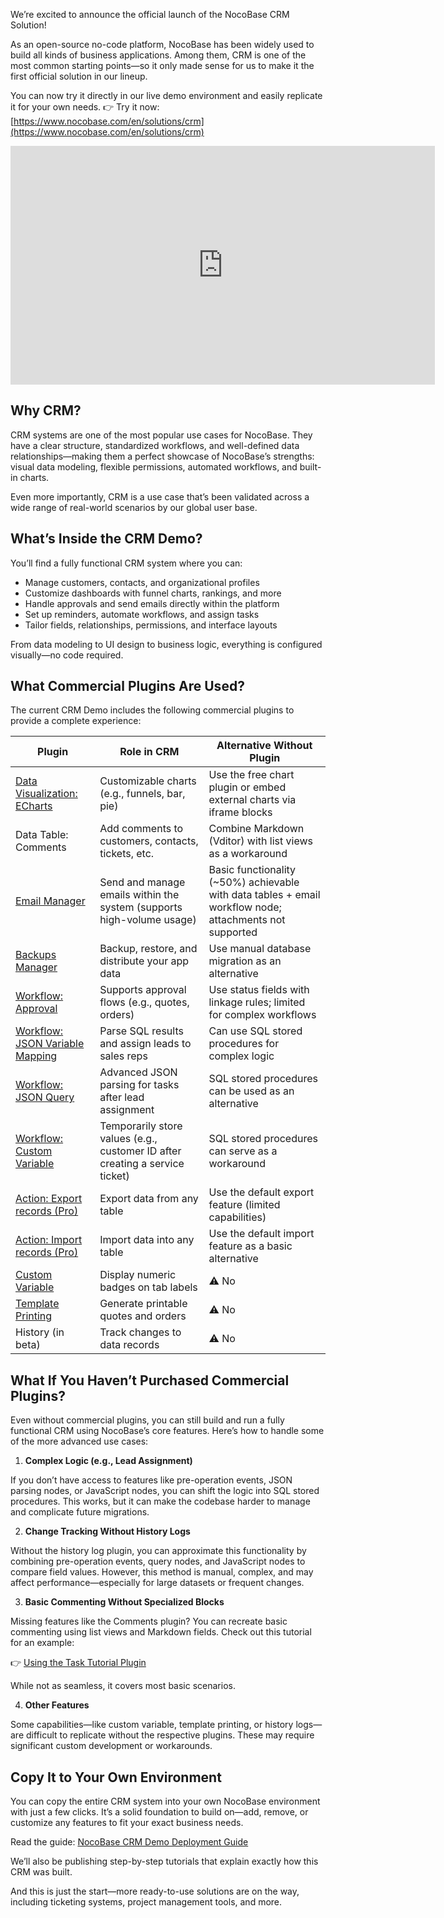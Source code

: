 We’re excited to announce the official launch of the NocoBase CRM Solution!

As an open-source no-code platform, NocoBase has been widely used to build all kinds of business applications. Among them, CRM is one of the most common starting points—so it only made sense for us to make it the first official solution in our lineup.

You can now try it directly in our live demo environment and easily replicate it for your own needs.  👉 Try it now: [https://www.nocobase.com/en/solutions/crm](https://www.nocobase.com/en/solutions/crm)

<iframe width="679" height="382" src="https://www.youtube.com/embed/rU0xaUYEtYk" title="NocoBase CRM Solution is Now Live" frameborder="0" allow="accelerometer; autoplay; clipboard-write; encrypted-media; gyroscope; picture-in-picture; web-share" referrerpolicy="strict-origin-when-cross-origin" allowfullscreen></iframe>

## Why CRM?

CRM systems are one of the most popular use cases for NocoBase. They have a clear structure, standardized workflows, and well-defined data relationships—making them a perfect showcase of NocoBase’s strengths: visual data modeling, flexible permissions, automated workflows, and built-in charts.

Even more importantly, CRM is a use case that’s been validated across a wide range of real-world scenarios by our global user base.

## What’s Inside the CRM Demo?

You’ll find a fully functional CRM system where you can:

* Manage customers, contacts, and organizational profiles
* Customize dashboards with funnel charts, rankings, and more
* Handle approvals and send emails directly within the platform
* Set up reminders, automate workflows, and assign tasks
* Tailor fields, relationships, permissions, and interface layouts

From data modeling to UI design to business logic, everything is configured visually—no code required.

## What Commercial Plugins Are Used?

The current CRM Demo includes the following commercial plugins to provide a complete experience:


| Plugin                                                                                                     | Role in CRM                                                                  | Alternative Without Plugin                                                                               |
| ---------------------------------------------------------------------------------------------------------- | ---------------------------------------------------------------------------- | -------------------------------------------------------------------------------------------------------- |
| [Data Visualization: ECharts](https://docs.nocobase.com/handbook/data-visualization-echarts)               | Customizable charts (e.g., funnels, bar, pie)                                | Use the free chart plugin or embed external charts via iframe blocks                                     |
| Data Table: Comments                                                                                       | Add comments to customers, contacts, tickets, etc.                           | Combine Markdown (Vditor) with list views as a workaround                                                |
| [Email Manager](https://docs.nocobase.com/handbook/email-manager/usage-admin)                              | Send and manage emails within the system (supports high-volume usage)        | Basic functionality (\~50%) achievable with data tables + email workflow node; attachments not supported |
| [Backups Manager](https://docs.nocobase.com/handbook/backups)                                              | Backup, restore, and distribute your app data                                | Use manual database migration as an alternative                                                          |
| [Workflow: Approval](https://docs.nocobase.com/handbook/workflow/triggers/approval)                        | Supports approval flows (e.g., quotes, orders)                               | Use status fields with linkage rules; limited for complex workflows                                      |
| [Workflow: JSON Variable Mapping](https://docs.nocobase.com/handbook/workflow/nodes/json-variable-mapping) | Parse SQL results and assign leads to sales reps                             | Can use SQL stored procedures for complex logic                                                          |
| [Workflow: JSON Query](https://docs.nocobase.com/handbook/workflow/nodes/json-query)                       | Advanced JSON parsing for tasks after lead assignment                        | SQL stored procedures can be used as an alternative                                                      |
| [Workflow: Custom Variable](https://docs.nocobase.com/handbook/workflow/nodes/variable)                    | Temporarily store values (e.g., customer ID after creating a service ticket) | SQL stored procedures can serve as a workaround                                                          |
| [Action: Export records (Pro)](https://docs.nocobase.com/handbook/action-export-pro)                       | Export data from any table                                                   | Use the default export feature (limited capabilities)                                                    |
| [Action: Import records (Pro)](https://docs.nocobase.com/handbook/action-import-pro)                       | Import data into any table                                                   | Use the default import feature as a basic alternative                                                    |
| [Custom Variable](https://docs.nocobase.com/handbook/custom-variables)                                     | Display numeric badges on tab labels                                         | ⚠️ No                                                                                                  |
| [Template Printing](https://docs.nocobase.com/handbook/action-template-print)                              | Generate printable quotes and orders                                         | ⚠️ No                                                                                                  |
| History (in beta)                                                                                          | Track changes to data records                                                | ⚠️ No                                                                                                  |

## What If You Haven’t Purchased Commercial Plugins?

Even without commercial plugins, you can still build and run a fully functional CRM using NocoBase’s core features. Here’s how to handle some of the more advanced use cases:

1. **Complex Logic (e.g., Lead Assignment)**

If you don’t have access to features like pre-operation events, JSON parsing nodes, or JavaScript nodes, you can shift the logic into SQL stored procedures. This works, but it can make the codebase harder to manage and complicate future migrations.

2. **Change Tracking Without History Logs**

Without the history log plugin, you can approximate this functionality by combining pre-operation events, query nodes, and JavaScript nodes to compare field values. However, this method is manual, complex, and may affect performance—especially for large datasets or frequent changes.

3. **Basic Commenting Without Specialized Blocks**

Missing features like the Comments plugin? You can recreate basic commenting using list views and Markdown fields. Check out this tutorial for an example:

👉 [Using the Task Tutorial Plugin](https://www.nocobase.com/en/tutorials/task-tutorial-plugin-use)

While not as seamless, it covers most basic scenarios.

4. **Other Features**

Some capabilities—like custom variable, template printing, or history logs—are difficult to replicate without the respective plugins. These may require significant custom development or workarounds.

## Copy It to Your Own Environment

You can copy the entire CRM system into your own NocoBase environment with just a few clicks. It’s a solid foundation to build on—add, remove, or customize any features to fit your exact business needs.

Read the guide: [NocoBase CRM Demo Deployment Guide](https://www.nocobase.com/en/tutorials/nocobase-crm-demo-deployment-guide)

We’ll also be publishing step-by-step tutorials that explain exactly how this CRM was built.

And this is just the start—more ready-to-use solutions are on the way, including ticketing systems, project management tools, and more.
